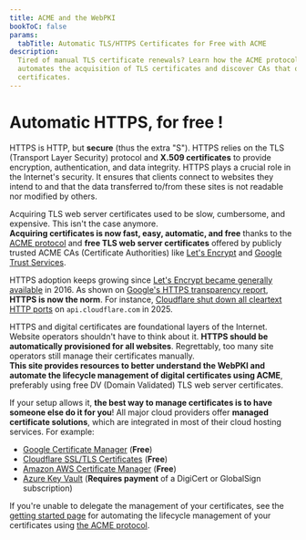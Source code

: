 ```yaml
---
title: ACME and the WebPKI
bookToC: false
params:
  tabTitle: Automatic TLS/HTTPS Certificates for Free with ACME
description:
  Tired of manual TLS certificate renewals? Learn how the ACME protocol
  automates the acquisition of TLS certificates and discover CAs that offer free
  certificates.
---
```


# Automatic HTTPS, for free !

HTTPS is HTTP, but **secure** (thus the extra "S"). HTTPS relies on the TLS
(Transport Layer Security) protocol and **X.509 certificates** to provide
encryption, authentication, and data integrity. HTTPS plays a crucial role in
the Internet's security. It ensures that clients connect to websites they intend
to and that the data transferred to/from these sites is not readable nor
modified by others.

Acquiring TLS web server certificates used to be slow, cumbersome, and
expensive. This isn't the case anymore. \
**Acquiring certificates is now fast, easy, automatic, and free** thanks to the [ACME protocol](/acme/)
and **free TLS web server certificates** offered by publicly trusted ACME CAs (Certificate
Authorities) like [Let's Encrypt](https://letsencrypt.org) and [Google Trust Services](https://pki.goog).

HTTPS adoption keeps growing since
[Let's Encrypt became generally available](https://letsencrypt.org/2016/04/12/leaving-beta-new-sponsors/)
in 2016. As shown on
[Google's HTTPS transparency report](https://transparencyreport.google.com/https/overview),
**HTTPS is now the norm**. For instance,
[Cloudflare shut down all cleartext HTTP ports](https://blog.cloudflare.com/https-only-for-cloudflare-apis-shutting-the-door-on-cleartext-traffic/)
on `api.cloudflare.com` in 2025.

HTTPS and digital certificates are foundational layers of the Internet. Website
operators shouldn't have to think about it. **HTTPS should be automatically
provisioned for all websites**. Regrettably, too many site operators still
manage their certificates manually. \
**This site provides resources to better understand the WebPKI and automate the lifecycle
management of digital certificates using ACME**, preferably using free DV (Domain
Validated) TLS web server certificates.

If your setup allows it, **the best way to manage certificates is to have
someone else do it for you**! All major cloud providers offer **managed
certificate solutions**, which are integrated in most of their cloud hosting
services. For example:

- [Google Certificate Manager](https://cloud.google.com/certificate-manager/docs)
  (**Free**)
- [Cloudflare SSL/TLS Certificates](https://www.cloudflare.com/application-services/products/ssl/)
  (**Free**)
- [Amazon AWS Certificate Manager](https://aws.amazon.com/certificate-manager/)
  (**Free**)
- [Azure Key Vault](https://learn.microsoft.com/en-us/azure/architecture/example-scenario/certificate-lifecycle/)
  (**Requires payment** of a DigiCert or GlobalSign subscription)

If you're unable to delegate the management of your certificates, see the
[getting started page](/getting-started/) for automating the lifecycle
management of your certificates using [the ACME protocol](/acme/).
